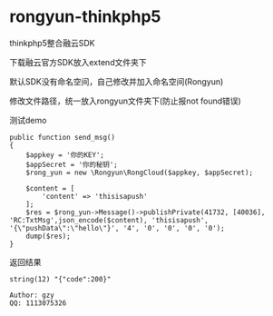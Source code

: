# rongyun-thinkphp5
thinkphp5整合融云SDK

下载融云官方SDK放入extend文件夹下

默认SDK没有命名空间，自己修改并加入命名空间(Rongyun)

修改文件路径，统一放入rongyun文件夹下(防止报not found错误)

测试demo
````
public function send_msg()
{
    $appkey = '你的KEY';
    $appSecret = '你的秘钥';
    $rong_yun = new \Rongyun\RongCloud($appkey, $appSecret);

    $content = [
        'content' => 'thisisapush'
    ];
    $res = $rong_yun->Message()->publishPrivate(41732, [40036], 'RC:TxtMsg',json_encode($content), 'thisisapush', '{\"pushData\":\"hello\"}', '4', '0', '0', '0', '0');
    dump($res);
}
````
返回结果

````
string(12) "{"code":200}"
````

```
Author: gzy
QQ: 1113075326
```
